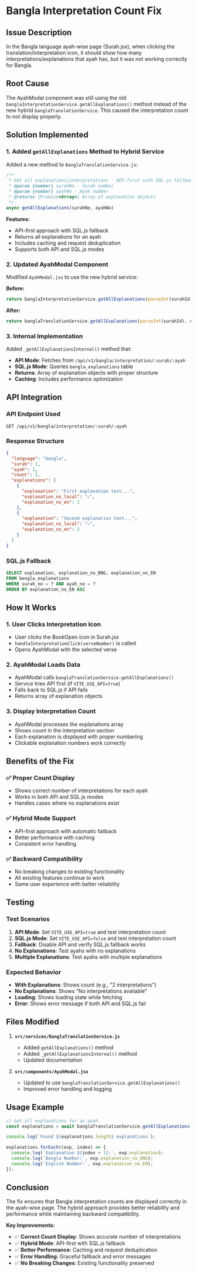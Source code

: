 # Bangla Interpretation Count Fix

## Issue Description

In the Bangla language ayah-wise page (Surah.jsx), when clicking the translation/interpretation icon, it should show how many interpretations/explanations that ayah has, but it was not working correctly for Bangla.

## Root Cause

The AyahModal component was still using the old `banglaInterpretationService.getAllExplanations()` method instead of the new hybrid `banglaTranslationService`. This caused the interpretation count to not display properly.

## Solution Implemented

### 1. **Added `getAllExplanations` Method to Hybrid Service**

Added a new method to `BanglaTranslationService.js`:

```javascript
/**
 * Get all explanations/interpretations - API-first with SQL.js fallback
 * @param {number} surahNo - Surah number
 * @param {number} ayahNo - Ayah number
 * @returns {Promise<Array>} Array of explanation objects
 */
async getAllExplanations(surahNo, ayahNo)
```

**Features:**
- API-first approach with SQL.js fallback
- Returns all explanations for an ayah
- Includes caching and request deduplication
- Supports both API and SQL.js modes

### 2. **Updated AyahModal Component**

Modified `AyahModal.jsx` to use the new hybrid service:

**Before:**
```javascript
return banglaInterpretationService.getAllExplanations(parseInt(surahId), currentVerseId)
```

**After:**
```javascript
return banglaTranslationService.getAllExplanations(parseInt(surahId), currentVerseId)
```

### 3. **Internal Implementation**

Added `_getAllExplanationsInternal()` method that:

- **API Mode**: Fetches from `/api/v1/bangla/interpretation/:surah/:ayah`
- **SQL.js Mode**: Queries `bengla_explanations` table
- **Returns**: Array of explanation objects with proper structure
- **Caching**: Includes performance optimization

## API Integration

### API Endpoint Used
```
GET /api/v1/bangla/interpretation/:surah/:ayah
```

### Response Structure
```json
{
  "language": "bangla",
  "surah": 1,
  "ayah": 1,
  "count": 2,
  "explanations": [
    {
      "explanation": "First explanation text...",
      "explanation_no_local": "১",
      "explanation_no_en": 1
    },
    {
      "explanation": "Second explanation text...",
      "explanation_no_local": "২", 
      "explanation_no_en": 2
    }
  ]
}
```

### SQL.js Fallback
```sql
SELECT explanation, explanation_no_BNG, explanation_no_EN 
FROM bengla_explanations 
WHERE surah_no = ? AND ayah_no = ?
ORDER BY explanation_no_EN ASC
```

## How It Works

### 1. **User Clicks Interpretation Icon**
- User clicks the BookOpen icon in Surah.jsx
- `handleInterpretationClick(verseNumber)` is called
- Opens AyahModal with the selected verse

### 2. **AyahModal Loads Data**
- AyahModal calls `banglaTranslationService.getAllExplanations()`
- Service tries API first (if `VITE_USE_API=true`)
- Falls back to SQL.js if API fails
- Returns array of explanation objects

### 3. **Display Interpretation Count**
- AyahModal processes the explanations array
- Shows count in the interpretation section
- Each explanation is displayed with proper numbering
- Clickable explanation numbers work correctly

## Benefits of the Fix

### ✅ **Proper Count Display**
- Shows correct number of interpretations for each ayah
- Works in both API and SQL.js modes
- Handles cases where no explanations exist

### ✅ **Hybrid Mode Support**
- API-first approach with automatic fallback
- Better performance with caching
- Consistent error handling

### ✅ **Backward Compatibility**
- No breaking changes to existing functionality
- All existing features continue to work
- Same user experience with better reliability

## Testing

### Test Scenarios

1. **API Mode**: Set `VITE_USE_API=true` and test interpretation count
2. **SQL.js Mode**: Set `VITE_USE_API=false` and test interpretation count
3. **Fallback**: Disable API and verify SQL.js fallback works
4. **No Explanations**: Test ayahs with no explanations
5. **Multiple Explanations**: Test ayahs with multiple explanations

### Expected Behavior

- **With Explanations**: Shows count (e.g., "2 interpretations")
- **No Explanations**: Shows "No interpretations available"
- **Loading**: Shows loading state while fetching
- **Error**: Shows error message if both API and SQL.js fail

## Files Modified

1. **`src/services/BanglaTranslationService.js`**
   - Added `getAllExplanations()` method
   - Added `_getAllExplanationsInternal()` method
   - Updated documentation

2. **`src/components/AyahModal.jsx`**
   - Updated to use `banglaTranslationService.getAllExplanations()`
   - Improved error handling and logging

## Usage Example

```javascript
// Get all explanations for an ayah
const explanations = await banglaTranslationService.getAllExplanations(1, 1);

console.log(`Found ${explanations.length} explanations`);

explanations.forEach((exp, index) => {
  console.log(`Explanation ${index + 1}:`, exp.explanation);
  console.log(`Bangla Number:`, exp.explanation_no_BNG);
  console.log(`English Number:`, exp.explanation_no_EN);
});
```

## Conclusion

The fix ensures that Bangla interpretation counts are displayed correctly in the ayah-wise page. The hybrid approach provides better reliability and performance while maintaining backward compatibility.

**Key Improvements:**
- ✅ **Correct Count Display**: Shows accurate number of interpretations
- ✅ **Hybrid Mode**: API-first with SQL.js fallback
- ✅ **Better Performance**: Caching and request deduplication
- ✅ **Error Handling**: Graceful fallback and error messages
- ✅ **No Breaking Changes**: Existing functionality preserved
